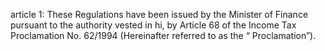 article 1: 
These Regulations have been issued by the Minister of Finance pursuant to the authority vested in hi, by Article 68 of the Income Tax Proclamation No. 62&#x2F;1994 (Hereinafter referred to as the “ Proclamation”). 
<ul>
</ul>